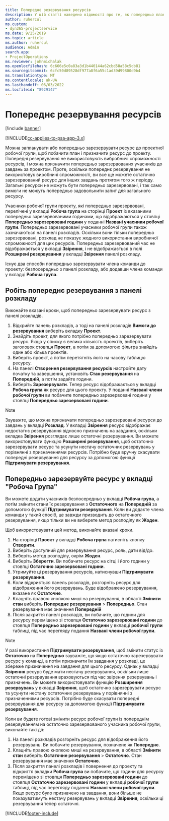 ```yaml
---
title: Попереднє резервування ресурсів
description: У цій статті наведено відомості про те, як попередньо планувати або попередньо резервувати учасників робочої групи проекту.
author: ruhercul
ms.custom:
- dyn365-projectservice
ms.date: 9/25/2019
ms.topic: article
ms.author: ruhercul
audience: Admin
search.app:
- ProjectOperations
ms.reviewer: johnmichalak
ms.openlocfilehash: 6c666e5c0a83a3d1b440144a62cbd58a58c5db81
ms.sourcegitcommit: 6cfc50d89528df977a8f6a55c1ad39d99800d9b4
ms.translationtype: MT
ms.contentlocale: uk-UA
ms.lasthandoff: 06/03/2022
ms.locfileid: "8929147"
---
```

# <a name="soft-book-a-resource"></a>Попереднє резервування ресурсів

[!include [banner](../includes/psa-now-project-operations.md)]

[!INCLUDE[cc-applies-to-psa-app-3.x](../includes/cc-applies-to-psa-app-3x.md)]

Можна запланувати або попередньо зарезервувати ресурс до проектної робочої групи, щоб побачити план і призначити ресурс до проекту. Попередні резервування не використовують вибробничі спроможності ресурсів, і можна призначити попередньо зарезервованих учасників до завдань за проектом. Проте, оскільки попереднє резервування не використовує виробничі спроможності, ви все ще можете остаточно зарезервований ресурс для інших завдань протягом того ж періоду. Загальні ресурси не можуть бути попередньо зарезервовані, і так само вимоги не можуть попередньо задовольнити запит для загального ресурсу.

Учасники робочої групи проекту, які попередньо зарезервовані, перелічені у вкладці **Робоча група** на сторінці **Проект** із вказаними попередньо зарезервованими годинами, що відображаються у стовпці **Попередньо зарезервовані години** у поданні **Названі учасники робочої групи**. Попередньо зарезервовані учасники робочої групи також зазначаються на панелі розкладів. Оскільки вони тільки попередньо зарезервовані, розклад не показує жодного використання виробничої спроможності для цих ресурсів. Попередньо зарезервований час не відображається у вкладці **Звірення**, і не відображається в полі **Розширені резервування** у вкладці **Звірення** панелі розкладу. 

Існує два способи попередньо зарезервувати члена команди до проекту: безпосередньо з панелі розкладу, або додавши члена команди у вкладці **Робоча група**. 

## <a name="soft-book-from-the-schedule-board"></a>Робіть попереднє резервування з панелі розкладу
Виконайте вказані кроки, щоб попередньо зарезервувати ресурс з панелі розкладів. 

1. Відкрийте панель розкладів, а тоді на панелі розкладів **Вимоги до резервування** виберіть вкладку **Проект**.
2. Знайдіть проект, для якого потрібно попередньо зарезервувати ресурс. Якщо у списку є велика кількість проектів, виберіть заголовок стовпця **Проект**, а потім за допомогою фільтра знайдіть один або кілька проектів.
3. Виберіть проект, а потім перетягніть його на часову таблицю ресурсу.
5. На панелі **Створення резервування ресурсів** настройте дату початку та завершення, установіть **Стан резервування** на **Попередній**, а потім задайте години. 
6. Виберіть **Зарезервувати**. Тепер ресурс відображається у вкладці **Робоча група** як ресурс для цього проекту. У поданні **Названі члени робочої групи** ви побачите попередньо зарезервовані години у стовпці **Попередньо зарезервовані години**.

> [!NOTE]
> Зауважте, що можна призначати попередньо зарезервовані ресурси до завдань у вкладці **Розклад**. У вкладці **Звірення** ресурс відображає недостатнє резервування відносно призначень на завдання, оскільки вкладка **Звірення** розглядає лише остаточні резервування. Ви можете використовувати функцію **Розширені резервування**, щоб остаточно зарезервувати ресурс та усунути нестачу остаточних резервувань у порівнянні з призначеннями ресурсів. Потрібно буде вручну скасувати попередні резервування для ресурсу за допомогою функції **Підтримувати резервування**.

## <a name="soft-book-on-the-team-tab"></a>Попередньо зарезервуйте ресурс у вкладці "Робоча Група"

Ви можете додати учасників безпосередньо у вкладці **Робоча група**, а потім змінити стани їх резервування з **Остаточного** на **Попередній** за допомогою функції **Підтримувати резервування**. Коли ви додаєте члена команди у такий спосіб, це завжди призводить до остаточного резервування, якщо тільки ви не виберете метод розподілу як **Жоден**.

Щоб використовувати цей метод, виконайте вказані кроки.

1. На сторінці **Проект** у вкладці **Робоча група** натисніть кнопку **Створити**.
2. Виберіть доступний для резервування ресурс, роль, дати від/до.
3. Виберіть метод розподілу, окрім **Жоден**.
4. Виберіть **Зберегти**. Ви побачите ресурс на сітці і його години у стовпці **Остаточно зарезервовані години**.
5. Утримуйте ці резервування ресурсів, натиснувши **Підтримувати резервування**.
6. Коли відкриється панель розкладів, розгорніть ресурс для відображення його резервувань. Буде відображено резервування, вказане як **Остаточне**.
7. Клацніть правою кнопкою миші на резервування, в області **Змінити стан** виберіть **Попереднє резервування** \> **Попередньо**. Стан резервування має значення **Попередній**
8. Після закриття панелі розкладів, ви побачите, що години для ресурсу переміщено зі стовпця **Остаточно зарезервовані години** до стовпця **Попередньо зарезервовані години** у вкладці **робочої групи** таблиці, під час перегляду подання **Названі члени робочої групи**.

> [!NOTE]
> У разі використання **Підтримувати резервування**, щоб змінити статус із **Остаточно** на **Попередньо** зауважте, що якщо остаточно зарезервувати ресурс у команді, а потім призначити їм завдання у розкладі, це збереже призначення на завдання для цього ресурсу. Однак у вкладці **Звірення** ресурс буде мати нестачу резервування, оскільки лише остаточні резервування враховуються під час звірення резервувань і призначень. Ви можете використовувати функцію **Розширення резервувань** у вкладці **Звірення**, щоб остаточно зарезервувати ресурс та усунути нестачу остаточних резервувань у порівнянні з призначеннями ресурсів. Потрібно буде скасувати попередні резервування для ресурсу за допомогою функції **Підтримувати резервування**.

Коли ви будете готові змінити ресурс робочої групи із попереднім резервуванням на остаточно зарезервованого учасника робочої групи, виконайте такі дії:

1. На панелі розкладів розгорніть ресурс для відображення його резервувань. Ви побачите резервування, позначене як **Попереднє**.
2. Клацніть правою кнопкою миші на резервування, в області **Змінити стан** виберіть **Остаточне резервування** \> **Остаточно**. Стан резервування має значення **Остаточно**.
3. Після закриття панелі розкладів і повернення до проекту та відкриття вкладки **Робоча група** ви побачите, що години для ресурсу переміщено зі стовпця **Попередньо зарезервовані години** до стовпця **Остаточно зарезервовані години** у вкладці **робочої групи** таблиці, під час перегляду подання **Названі члени робочої групи**. Якщо ресурс було призначено на завдання, вони більше не показуватимуть нестачу резервувань у вкладці **Звірення**, оскільки ці резервування тепер остаточні.



[!INCLUDE[footer-include](../includes/footer-banner.md)]
